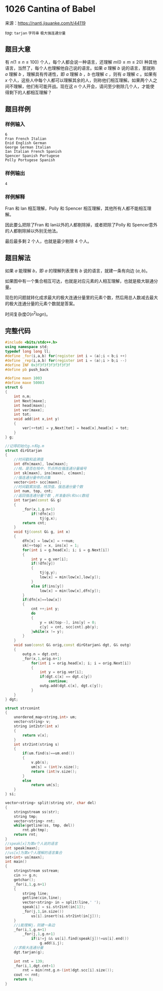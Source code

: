 # 1026 Cantina of Babel

来源：https://nanti.jisuanke.com/t/44119

$tag:$ `tarjan` `字符串` `极大强连通分量` 

## 题目大意

有 $n(1≤n≤100)$ 个人，每个人都会说一种语言，还理解 $m(0≤m≤20)$ 种其他语言，当然了，每个人也理解他自己说的语言。如果 $a$ 理解 $b$ 说的语言，那就称 $a$ 理解 $b$ ，理解具有传递性，即 $a$ 理解 $b$ ，$b$ 也理解 $c$ ，则有 $a$ 理解 $c$ 。如果有 $x$ 个人，这些人中每个人都可以理解其余的人，则称他们相互理解。如果两个人之间不理解，他们有可能开战。现在这 $n$ 个人开会，请问至少剔除几个人，才能使得剩下的人都相互理解？



## 题目样例

### 样例输入

```
6
Fran French Italian
Enid English German
George German Italian
Ian Italian French Spanish
Spencer Spanish Portugese
Polly Portugese Spanish
```

### 样例输出

```
4
```

### 样例解释

Fran 和 Ian 相互理解，Polly 和 Spencer 相互理解，其他所有人都不能相互理解。

因此要么把除了Fran 和 Ian以外的人都剔除掉，或者把除了Polly 和 Spencer意外的人都剔除掉以外别无他法。

最后最多剩 $2$ 个人，也就是最少剔除 $4$ 个人。



## 题目解法

如果 $a$ 能理解 $b$，即 $a$ 的理解列表里有 $b$ 说的语言，就建一条有向边 $(a,b)$。

如果图中有一个集合相互可达，也就是对应元素的人相互理解，也就是极大联通分量。

现在的问题就转化成求最大的极大连通分量里的元素个数，然后用总人数减去最大的极大连通分量的元素个数就是答案。

时间复杂度$O(n^2logn)$。



## 完整代码

```c++
#include <bits/stdc++.h>
using namespace std;
typedef long long ll;
#define _for(i,a,b) for(register int i = (a);i < b;i ++)
#define _rep(i,a,b) for(register int i = (a);i > b;i --)
#define INF 0x3f3f3f3f3f3f3f3f
#define pb push_back

#define maxn 1003
#define maxe 50003
struct G
{
	int n,m;
	int Next[maxe];
	int head[maxn];
	int ver[maxe];
	int tot;
	void add(int x,int y)
	{
		ver[++tot] = y,Next[tot] = head[x],head[x] = tot;
	}
} g;

//记得初始化g.n和g.m 
struct dirGtarjan
{
	//时间戳和追溯值
	int dfn[maxn], low[maxn];
	//栈，是否在栈中，节点所在强连通分量编号
	int sk[maxn], ins[maxn], c[maxn];
	//强连通分量中的点集
	vector<int> scc[maxn];
	//时间戳累加值，栈顶值，强连通分量个数
	int num, top, cnt;
	//返回强连通分量个数 ,并准备好c和scc数组 
	int tarjan(const G& g)
	{
		_for(x,1,g.n+1)
			if(!dfn[x])
				tj(g,x);
		return cnt;
	}
	void tj(const G& g, int x)
	{
		dfn[x] = low[x] = ++num;
		sk[++top] = x, ins[x] = 1;
		for(int i = g.head[x]; i; i = g.Next[i])
		{
			int y = g.ver[i];
			if(!dfn[y])
			{
				tj(g,y);
				low[x] = min(low[x],low[y]);
			}
			else if(ins[y])
				low[x] = min(low[x],dfn[y]);
		}
		if(dfn[x]==low[x])
		{
			cnt ++;int y;
			do
			{
				y = sk[top--], ins[y] = 0;
				c[y] = cnt, scc[cnt].pb(y);
			}while(x != y);
		}
	} 
	void suo(const G& orig,const dirGtarjan& dgt, G& outg)
	{
		outg.n = dgt.cnt;
		_for(x,1,orig.n+1)
			for(int i = orig.head[x]; i; i = orig.Next[i])
			{
				int y = orig.ver[i];
				if(dgt.c[x] == dgt.c[y])
					continue;
				outg.add(dgt.c[x], dgt.c[y]);
			}
	}
} dgt;

struct strconint
{
	unordered_map<string,int> um;
	vector<string> v;
	string int2str(int x)
	{
		return v[x];
	}
	int str2int(string s)
	{
		if(um.find(s)==um.end())
		{
			v.pb(s);
			um[s] = (int)v.size();
			return (int)v.size();
		}
		else
			return um[s];
	}
} si;

vector<string> split(string str, char del)
{
	stringstream ss(str);
	string tmp;
	vector<string> rnt;
	while(getline(ss, tmp, del))
		rnt.pb(tmp);
	return rnt;
}
//speak[x]为第x个人说的语言
int speak[maxn];
//us[x]为第x个人理解的语言集合
set<int> us[maxn];
int main()
{
	stringstream sstream;
	cin >> g.n;
	getchar();
	_for(i,1,g.n+1)
	{
		string line;
		getline(cin,line);
		vector<string> in = split(line,' ');
		speak[i] = si.str2int(in[1]);
		_for(j,1,in.size())
			us[i].insert(si.str2int(in[j]));
	}
	//i能理解j，则建一条边
	_for(i,1,g.n+1)
		_for(j,1,g.n+1)
			if(i!=j && us[i].find(speak[j])!=us[i].end())
				g.add(i,j);
	//求极大连通分量
	dgt.tarjan(g);
	
	int rnt = 139;
	_for(i,1,dgt.cnt+1)
		rnt = min(rnt,g.n-(int)dgt.scc[i].size());
	cout << rnt;
	return 0;
}
```

